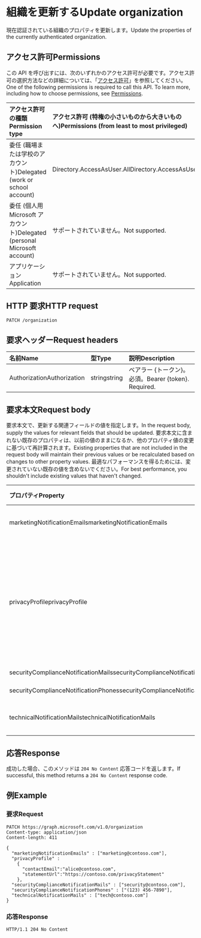 # <a name="update-organization"></a><span data-ttu-id="ddfd9-101">組織を更新する</span><span class="sxs-lookup"><span data-stu-id="ddfd9-101">Update organization</span></span>

<span data-ttu-id="ddfd9-102">現在認証されている組織のプロパティを更新します。</span><span class="sxs-lookup"><span data-stu-id="ddfd9-102">Update the properties of the currently authenticated organization.</span></span>

## <a name="permissions"></a><span data-ttu-id="ddfd9-103">アクセス許可</span><span class="sxs-lookup"><span data-stu-id="ddfd9-103">Permissions</span></span>

<span data-ttu-id="ddfd9-p101">この API を呼び出すには、次のいずれかのアクセス許可が必要です。アクセス許可の選択方法などの詳細については、「[アクセス許可](../../../concepts/permissions_reference.md)」を参照してください。</span><span class="sxs-lookup"><span data-stu-id="ddfd9-p101">One of the following permissions is required to call this API. To learn more, including how to choose permissions, see [Permissions](../../../concepts/permissions_reference.md).</span></span>

|<span data-ttu-id="ddfd9-106">アクセス許可の種類</span><span class="sxs-lookup"><span data-stu-id="ddfd9-106">Permission type</span></span> | <span data-ttu-id="ddfd9-107">アクセス許可 (特権の小さいものから大きいものへ)</span><span class="sxs-lookup"><span data-stu-id="ddfd9-107">Permissions (from least to most privileged)</span></span> |
|:--------------------|:---------------------------------------------------------|
|<span data-ttu-id="ddfd9-108">委任 (職場または学校のアカウント)</span><span class="sxs-lookup"><span data-stu-id="ddfd9-108">Delegated (work or school account)</span></span> | <span data-ttu-id="ddfd9-109">Directory.AccessAsUser.All</span><span class="sxs-lookup"><span data-stu-id="ddfd9-109">Directory.AccessAsUser.All</span></span>    |
|<span data-ttu-id="ddfd9-110">委任 (個人用 Microsoft アカウント)</span><span class="sxs-lookup"><span data-stu-id="ddfd9-110">Delegated (personal Microsoft account)</span></span> | <span data-ttu-id="ddfd9-111">サポートされていません。</span><span class="sxs-lookup"><span data-stu-id="ddfd9-111">Not supported.</span></span>    |
|<span data-ttu-id="ddfd9-112">アプリケーション</span><span class="sxs-lookup"><span data-stu-id="ddfd9-112">Application</span></span> | <span data-ttu-id="ddfd9-113">サポートされていません。</span><span class="sxs-lookup"><span data-stu-id="ddfd9-113">Not supported.</span></span> |

## <a name="http-request"></a><span data-ttu-id="ddfd9-114">HTTP 要求</span><span class="sxs-lookup"><span data-stu-id="ddfd9-114">HTTP request</span></span>

<!-- { "blockType": "ignored" } -->

```http
PATCH /organization

```

## <a name="request-headers"></a><span data-ttu-id="ddfd9-115">要求ヘッダー</span><span class="sxs-lookup"><span data-stu-id="ddfd9-115">Request headers</span></span>

| <span data-ttu-id="ddfd9-116">名前</span><span class="sxs-lookup"><span data-stu-id="ddfd9-116">Name</span></span>       | <span data-ttu-id="ddfd9-117">型</span><span class="sxs-lookup"><span data-stu-id="ddfd9-117">Type</span></span> | <span data-ttu-id="ddfd9-118">説明</span><span class="sxs-lookup"><span data-stu-id="ddfd9-118">Description</span></span>|
|:-----------|:------|:----------|
| <span data-ttu-id="ddfd9-119">Authorization</span><span class="sxs-lookup"><span data-stu-id="ddfd9-119">Authorization</span></span>  | <span data-ttu-id="ddfd9-120">string</span><span class="sxs-lookup"><span data-stu-id="ddfd9-120">string</span></span>  | <span data-ttu-id="ddfd9-p102">ベアラー {トークン}。必須。</span><span class="sxs-lookup"><span data-stu-id="ddfd9-p102">Bearer {token}. Required.</span></span> |

## <a name="request-body"></a><span data-ttu-id="ddfd9-123">要求本文</span><span class="sxs-lookup"><span data-stu-id="ddfd9-123">Request body</span></span>
<span data-ttu-id="ddfd9-124">要求本文で、更新する関連フィールドの値を指定します。</span><span class="sxs-lookup"><span data-stu-id="ddfd9-124">In the request body, supply the values for relevant fields that should be updated.</span></span> <span data-ttu-id="ddfd9-125">要求本文に含まれない既存のプロパティは、以前の値のままになるか、他のプロパティ値の変更に基づいて再計算されます。</span><span class="sxs-lookup"><span data-stu-id="ddfd9-125">Existing properties that are not included in the request body will maintain their previous values or be recalculated based on changes to other property values.</span></span> <span data-ttu-id="ddfd9-126">最適なパフォーマンスを得るためには、変更されていない既存の値を含めないでください。</span><span class="sxs-lookup"><span data-stu-id="ddfd9-126">For best performance, you shouldn't include existing values that haven't changed.</span></span>

| <span data-ttu-id="ddfd9-127">プロパティ</span><span class="sxs-lookup"><span data-stu-id="ddfd9-127">Property</span></span>     | <span data-ttu-id="ddfd9-128">型</span><span class="sxs-lookup"><span data-stu-id="ddfd9-128">Type</span></span>   |<span data-ttu-id="ddfd9-129">説明</span><span class="sxs-lookup"><span data-stu-id="ddfd9-129">Description</span></span>|
|:---------------|:--------|:----------|
|<span data-ttu-id="ddfd9-130">marketingNotificationEmails</span><span class="sxs-lookup"><span data-stu-id="ddfd9-130">marketingNotificationEmails</span></span>|<span data-ttu-id="ddfd9-131">String コレクション</span><span class="sxs-lookup"><span data-stu-id="ddfd9-131">String collection</span></span>|                                        <span data-ttu-id="ddfd9-132">**注**: Null は許容されません。</span><span class="sxs-lookup"><span data-stu-id="ddfd9-132">**Notes**: not nullable.</span></span>            |
|<span data-ttu-id="ddfd9-133">privacyProfile</span><span class="sxs-lookup"><span data-stu-id="ddfd9-133">privacyProfile</span></span>|[<span data-ttu-id="ddfd9-134">privacyProfile</span><span class="sxs-lookup"><span data-stu-id="ddfd9-134">privacyProfile</span></span>](../resources/privacyprofile.md)|<span data-ttu-id="ddfd9-135">組織のプライバシー プロファイル (statementUrl と contactEmail を設定します)。</span><span class="sxs-lookup"><span data-stu-id="ddfd9-135">The privacy profile of an organization (set statementUrl and contactEmail).</span></span>            |
|<span data-ttu-id="ddfd9-136">securityComplianceNotificationMails</span><span class="sxs-lookup"><span data-stu-id="ddfd9-136">securityComplianceNotificationMails</span></span>|<span data-ttu-id="ddfd9-137">String collection</span><span class="sxs-lookup"><span data-stu-id="ddfd9-137">String collection</span></span>||
|<span data-ttu-id="ddfd9-138">securityComplianceNotificationPhones</span><span class="sxs-lookup"><span data-stu-id="ddfd9-138">securityComplianceNotificationPhones</span></span>|<span data-ttu-id="ddfd9-139">String コレクション</span><span class="sxs-lookup"><span data-stu-id="ddfd9-139">String collection</span></span>||
|<span data-ttu-id="ddfd9-140">technicalNotificationMails</span><span class="sxs-lookup"><span data-stu-id="ddfd9-140">technicalNotificationMails</span></span>|<span data-ttu-id="ddfd9-141">String コレクション</span><span class="sxs-lookup"><span data-stu-id="ddfd9-141">String collection</span></span>|                                        <span data-ttu-id="ddfd9-142">**注**: Null は許容されません。</span><span class="sxs-lookup"><span data-stu-id="ddfd9-142">**Notes**: not nullable.</span></span>            |

## <a name="response"></a><span data-ttu-id="ddfd9-143">応答</span><span class="sxs-lookup"><span data-stu-id="ddfd9-143">Response</span></span>

<span data-ttu-id="ddfd9-144">成功した場合、このメソッドは `204 No Content` 応答コードを返します。</span><span class="sxs-lookup"><span data-stu-id="ddfd9-144">If successful, this method returns a `204 No Content` response code.</span></span>

## <a name="example"></a><span data-ttu-id="ddfd9-145">例</span><span class="sxs-lookup"><span data-stu-id="ddfd9-145">Example</span></span>

### <a name="request"></a><span data-ttu-id="ddfd9-146">要求</span><span class="sxs-lookup"><span data-stu-id="ddfd9-146">Request</span></span>

<!-- {
  "blockType": "request",
  "name": "update_organization"
}-->

```http
PATCH https://graph.microsoft.com/v1.0/organization
Content-type: application/json
Content-length: 411

{
  "marketingNotificationEmails" : ["marketing@contoso.com"],
  "privacyProfile" :
    {
      "contactEmail":"alice@contoso.com",
      "statementUrl":"https://contoso.com/privacyStatement"
    },
  "securityComplianceNotificationMails" : ["security@contoso.com"],
  "securityComplianceNotificationPhones" : ["(123) 456-7890"],
  "technicalNotificationMails" : ["tech@contoso.com"]
}
```

### <a name="response"></a><span data-ttu-id="ddfd9-147">応答</span><span class="sxs-lookup"><span data-stu-id="ddfd9-147">Response</span></span>

<!-- {
  "blockType": "response",
  "truncated": true,
  "@odata.type": "microsoft.graph.organization"
} -->

```http
HTTP/1.1 204 No Content
```

<!-- uuid: 8fcb5dbc-d5aa-4681-8e31-b001d5168d79
2015-10-25 14:57:30 UTC -->
<!-- {
  "type": "#page.annotation",
  "description": "Update organization",
  "keywords": "",
  "section": "documentation",
  "tocPath": ""
}-->
